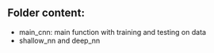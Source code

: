 ## Folder content:
* main_cnn: main function with training and testing on data
* shallow_nn and deep_nn
